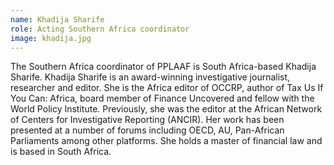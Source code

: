 ```yaml
---
name: Khadija Sharife
role: Acting Southern Africa coordinator
image: khadija.jpg
---
```

The Southern Africa coordinator of PPLAAF is South Africa-based Khadija Sharife. Khadija Sharife is an award-winning investigative journalist, researcher and editor. She is the Africa editor of OCCRP, author of Tax Us If You Can: Africa, board member of Finance Uncovered and fellow with the World Policy Institute. Previously, she was the editor at the African Network of Centers for Investigative Reporting (ANCIR). Her work has been presented at a number of forums including OECD, AU, Pan-African Parliaments among other platforms. She holds a master of financial law and is based in South Africa.